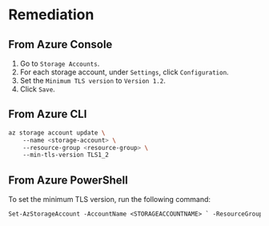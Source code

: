 # Remediation

## From Azure Console

1. Go to `Storage Accounts`.
2. For each storage account, under `Settings`, click `Configuration`.
3. Set the `Minimum TLS version` to `Version 1.2`.
4. Click `Save`.

## From Azure CLI

```sh
az storage account update \ 
    --name <storage-account> \ 
    --resource-group <resource-group> \ 
    --min-tls-version TLS1_2
```

## From Azure PowerShell

To set the minimum TLS version, run the following command:

```ps
Set-AzStorageAccount -AccountName <STORAGEACCOUNTNAME> ` -ResourceGroupName <RESOURCEGROUPNAME> ` -MinimumTlsVersion TLS1_2
```
